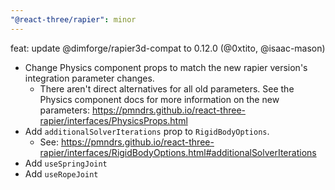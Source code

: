 ```yaml
---
"@react-three/rapier": minor
---
```


feat: update @dimforge/rapier3d-compat to 0.12.0 (@0xtito, @isaac-mason)

- Change Physics component props to match the new rapier version's integration parameter changes.
  - There aren't direct alternatives for all old parameters. See the Physics component docs for more information on the new parameters: https://pmndrs.github.io/react-three-rapier/interfaces/PhysicsProps.html
- Add `additionalSolverIterations` prop to `RigidBodyOptions`.
  - See: https://pmndrs.github.io/react-three-rapier/interfaces/RigidBodyOptions.html#additionalSolverIterations
- Add `useSpringJoint`
- Add `useRopeJoint`
